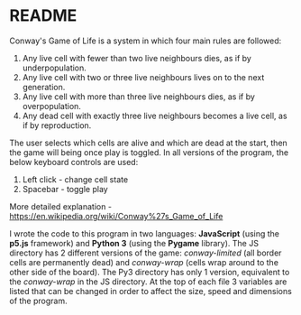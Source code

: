 # README

Conway's Game of Life is a system in which four main rules are followed:
1. Any live cell with fewer than two live neighbours dies, as if by underpopulation.
2. Any live cell with two or three live neighbours lives on to the next generation.
3. Any live cell with more than three live neighbours dies, as if by overpopulation.
4. Any dead cell with exactly three live neighbours becomes a live cell, as if by reproduction.

The user selects which cells are alive and which are dead at the start, then the game will being once play is toggled. In all versions of the program, the below keyboard controls are used:
1. Left click - change cell state
2. Spacebar - toggle play

More detailed explanation - https://en.wikipedia.org/wiki/Conway%27s_Game_of_Life

I wrote the code to this program in two languages: **JavaScript** (using the **p5.js** framework) and **Python 3** (using the **Pygame** library).
The JS directory has 2 different versions of the game: *conway-limited* (all border cells are permanently dead) and *conway-wrap* (cells wrap around to the other side of the board).
The Py3 directory has only 1 version, equivalent to the *conway-wrap* in the JS directory.
At the top of each file 3 variables are listed that can be changed in order to affect the size, speed and dimensions of the program.
